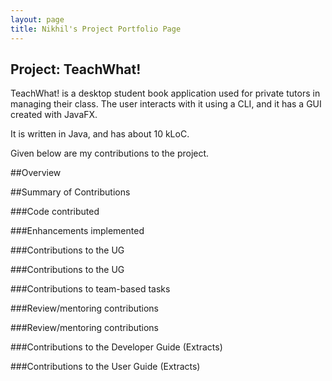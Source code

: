 ```yaml
---
layout: page
title: Nikhil's Project Portfolio Page
---
```


## Project: TeachWhat!

TeachWhat! is a desktop student book application used for private tutors in managing their class. 
The user interacts with it using a CLI, and it has a GUI created with JavaFX. 

It is written in Java, and has about 10 kLoC.

Given below are my contributions to the project.

##Overview

##Summary of Contributions

###Code contributed

###Enhancements implemented

###Contributions to the UG

###Contributions to the UG

###Contributions to team-based tasks

###Review/mentoring contributions

###Review/mentoring contributions

###Contributions to the Developer Guide (Extracts)

###Contributions to the User Guide (Extracts)
